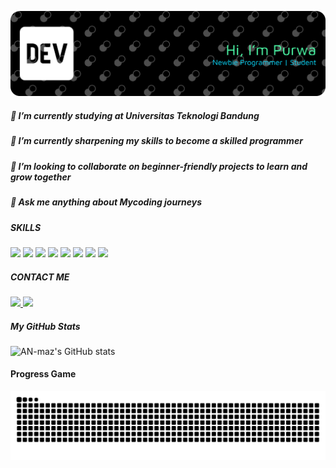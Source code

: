 ![AN-maz](img/github-header-banner%20(1).png)

#####  🔭 I’m currently studying at **Universitas Teknologi Bandung**  
#####  🌱 I’m currently sharpening my skills to become a skilled programmer  

##### 👯 I’m looking to collaborate on beginner-friendly projects to learn and grow together  

#####  💬 Ask me anything about Mycoding journeys  

##### SKILLS

<img src="https://img.shields.io/badge/CSS3-1572B6?style=for-the-badge&logo=css3&logoColor=white" /> <img src="https://img.shields.io/badge/HTML5-E34F26?style=for-the-badge&logo=html5&logoColor=white" /> <img src="https://img.shields.io/badge/PHP-777BB4?style=for-the-badge&logo=php&logoColor=white" /> <img src="https://img.shields.io/badge/Java-007396?style=for-the-badge&logo=openjdk&logoColor=white" /> <img src="https://img.shields.io/badge/JavaScript-F7DF1E?style=for-the-badge&logo=javascript&logoColor=black" /> <img src="https://img.shields.io/badge/Python-3776AB?style=for-the-badge&logo=python&logoColor=white" /> <img src="https://img.shields.io/badge/MySQL-4479A1?style=for-the-badge&logo=mysql&logoColor=white" /> <img src="https://img.shields.io/badge/Laravel-FF2D20?style=for-the-badge&logo=laravel&logoColor=white" />

##### CONTACT ME
<a href="https://www.instagram.com/an_m4z/" target="_blank">
  <img src="https://img.shields.io/badge/Instagram-E4405F?style=for-the-badge&logo=instagram&logoColor=white" />
</a>
<a href="https://www.linkedin.com/in/andrian-maulana-dzikwan-977798357/" target="_blank">
  <img src="https://img.shields.io/badge/LinkedIn-0077B5?style=for-the-badge&logo=linkedin&logoColor=white" />
</a>


##### My GitHub Stats
![AN-maz's GitHub stats](https://github-readme-stats.vercel.app/api?username=AN-maz&theme=tokyonight)

#### Progress Game
<img src="https://raw.githubusercontent.com/AN-maz/AN-maz/output/snake.svg" alt="Snake animation" />











